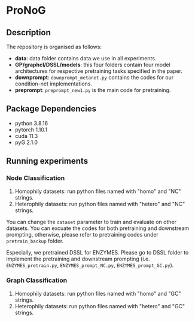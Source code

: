 # ProNoG
## Description

The repository is organised as follows:

- **data**: data folder contains data we use in all experiments.
- **GP/graphcl/DSSL/models**: this four folders contain four model architectures for respective pretraining tasks specified in the paper. 
- **downprompt**: `downprompt_metanet.py` contains the codes for our condition-net implementations.
- **preprompt**: `preprompt_new1.py` is the main code for pretraining.
  

## Package Dependencies

- python 3.8.16
- pytorch 1.10.1
- cuda 11.3
- pyG 2.1.0

## Running experiments

### Node Classification
1. Homophily datasets: run python files named with "homo" and "NC" strings.
2. Heterophily datasets: run python files named with "hetero" and "NC" strings.

You can change the `dataset` parameter to train and evaluate on other datasets. You can excuate the codes for both pretraining and downstream prompting, otherwise, please refer to pretraining codes under `pretrain_backup` folder.

Especially, we pretrained DSSL for ENZYMES. Please go to DSSL folder to implement the pretraining and downstream prompting (i.e. `ENZYMES_pretrain.py`, `ENZYMES_prompt_NC.py`, `ENZYMES_prompt_GC.py`).

### Graph Classification
1. Homophily datasets: run python files named with "homo" and "GC" strings.
2. Heterophily datasets: run python files named with "hetero" and "GC" strings.
